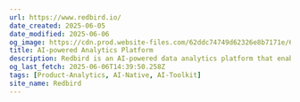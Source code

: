 ```yaml
---
url: https://www.redbird.io/
date_created: 2025-06-05
date_modified: 2025-06-06
og_image: https://cdn.prod.website-files.com/62ddc74749d62326e8b7171e/631b6ffc84a7909c60039189_Redbird_logo%20animation.gif
title: AI-powered Analytics Platform
description: Redbird is an AI-powered data analytics platform that enables teams to easily automate and unify their analytics work in minutes, without writing code.
og_last_fetch: 2025-06-06T14:39:50.258Z
tags: [Product-Analytics, AI-Native, AI-Toolkit]
site_name: Redbird
---
```


